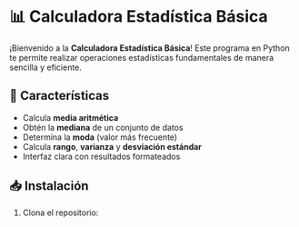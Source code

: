 # 📊 Calculadora Estadística Básica

¡Bienvenido a la **Calculadora Estadística Básica**! Este programa en Python te permite realizar operaciones estadísticas fundamentales de manera sencilla y eficiente.

## 🚀 Características
- Calcula **media aritmética**
- Obtén la **mediana** de un conjunto de datos
- Determina la **moda** (valor más frecuente)
- Calcula **rango**, **varianza** y **desviación estándar**
- Interfaz clara con resultados formateados

## 📥 Instalación
1. Clona el repositorio:
